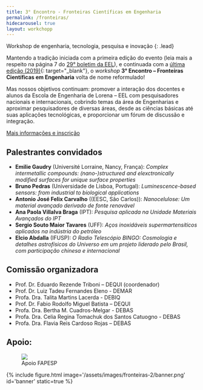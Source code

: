 ```yaml
---
title: 3° Encontro - Fronteiras Científicas em Engenharia
permalink: /fronteiras/
hidecarousel: true
layout: workchopp
---
```


Workshop de engenharia, tecnologia, pesquisa e inovação
{: .lead}

<!-- <h2 class="text-danger">Inscrições prorrogadas até 08 de outubro!</h2> -->

<!-- <a class="btn btn-lg btn-primary mb-2" href="https://forms.gle/Nhd6sqa2YUNYr7AE8" id="no-ext-link" target="\_blank">Inscreva-se!</a> -->

<!-- <a class="btn btn-lg btn-primary my-1" href="{{site.baseurl}}/assets/images/fronteiras-2/poster-programa.pdf" target="\_blank">Programação completa (pdf)</a><br> -->
<!-- <a class="btn btn-lg btn-primary my-1" href="{{site.baseurl}}/assets/images/fronteiras-2/booklet_online.pdf" target="\_blank">Caderno de resumos (pdf)</a><br> -->
<!-- <a class="btn btn-lg btn-primary my-1" href="{{site.baseurl}}/fronteiras2/fotos">Fotos</a> -->

Mantendo a tradição iniciada com a primeira edição do evento (leia mais a respeito na página 7 do <a href="https://site.eel.usp.br/sites/files/eel/publico/boletim/Boletim_EEL_USP_29.pdf" target="\_blank">29° boletim da EEL</a>), e continuada com a [última edição (2019)]({{site.baseurl}}/fronteiras2019){: target="_blank"}, o *workshop* **3° Encontro – Fronteiras Científicas em Engenharia** volta de nome reformulado! 

Mas nossos objetivos continuam: promover a interação dos docentes e alunos da Escola de Engenharia de Lorena – EEL com pesquisadores nacionais
e internacionais, cobrindo temas da área de Engenharias e aproximar pesquisadores de diversas áreas, desde as ciências básicas até suas aplicações tecnológicas, e proporcionar um fórum de discussão e integração.

<a class="btn btn-lg btn-primary my-1" href="https://www.even3.com.br/3-workshop-fronteiras-cientificas-em-engenharia/" target="_blank">Mais informações e inscrição</a>

## Palestrantes convidados

- **Emilie Gaudry** (Université Lorraine, Nancy, França): *Complex intermetallic compounds: (nano-)structured and elexctronically modified surfaces for unique surface properties*
- **Bruno Pedras** (Universidade de Lisboa, Portugal): *Luminescence-based sensors: from industrial to biological applications*
- **Antonio José Felix Carvalho** ((EESC, São Carlos)): *Nanocelulose: Um material avançado derivado de fonte renovável*
- **Ana Paola Villalva Braga** (IPT): *Pesquisa aplicada na Unidade Materiais Avançados do IPT*
- **Sergio Souto Maior Tavares** (UFF): *Aços inoxidáveis supermartensíticos aplicados na indústria do petróleo*
- **Elcio Abdalla** (IFUSP): *O Radio Telescópio BINGO: Cosmologia e detalhes astrofísicos do Universo em um projeto liderado pelo Brasil, com participação chinesa e internacional*

## Comissão organizadora

- Prof. Dr. Eduardo Rezende Triboni – DEQUI (coordenador)
- Prof. Dr. Luiz Tadeu Fernandes Eleno - DEMAR
- Profa. Dra. Talita Martins Lacerda - DEBIQ
- Prof. Dr. Fabio Rodolfo Miguel Batista – DEQUI
- Profa. Dra. Bertha M. Cuadros-Melgar - DEBAS
- Profa. Dra. Celia Regina Tomachuk dos Santos Catuogno - DEBAS
- Profa. Dra. Flavia Reis Cardoso Rojas – DEBAS

## Apoio:

<div class="col-md-6">
<figure class="figure">
  <a href="http://www.fapesp.br" id="no-ext-link" target="\_blank"><img class="figure-img img-fluid" src="{{site.baseurl}}/assets/images/logos/logo-fapesp-1200x480.jpg"></a>
  <figcaption class="figure-caption">Apoio FAPESP</figcaption>
</figure>
</div>

{% include figure.html image='/assets/images/fronteiras-2/banner.png' id='banner' static=true %}
